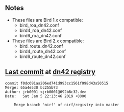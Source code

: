 ## Notes

- These files are Bird 1.x compatible:
  - bird_roa_dn42.conf
  - bird4_roa_dn42.conf
  - bird6_roa_dn42.conf
- These files are Bird 2.x compatible:
  - bird_route_dn42.conf
  - bird4_route_dn42.conf
  - bird6_route_dn42.conf

## [Last commit][0] at [dn42 registry][1]

```
commit f0dc691aa206ed741d993cc1561f098d43a50515
Merge: 65a4e530 bc255b73
Author: jrb0001 <jrb0001@692b8c32.de>
Date:   Sat Jan 5 22:13:46 2019 +0000

    Merge branch 'nirf' of nirf/registry into master
```

[0]: https://git.dn42.us/dn42/registry/commit/f0dc691aa206ed741d993cc1561f098d43a50515
[1]: https://git.dn42.us/dn42/registry

